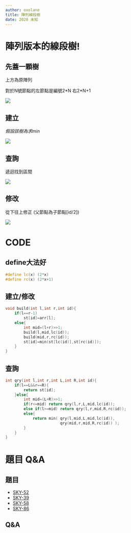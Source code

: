 ```yaml
---
author: oxolane
title: 陣列線段樹
date: 2020 未知
---
```


# 陣列版本的線段樹!

## 先蓋一顆樹
上方為原陣列

對於N號節點的左節點是編號2\*N 右2*N+1

![](https://i.imgur.com/iMrvaDa.png)

## 建立
*假設該樹為求min*

![](https://i.imgur.com/RJCMhq5.png)


## 查詢

遞迴找到區間

![](https://i.imgur.com/t3peo5h.png)

## 修改

從下往上修正
(父節點為子節點[id/2])

![](https://i.imgur.com/3NAIbQ7.png)

# CODE

## define大法好

```c++
#define lc(x) (2*x)
#define rc(x) (2*x+1)
```

## 建立/修改

```c++
void build(int l,int r,int id){
    if(l==r-1)
        st[id]=arr[l];
    else{
        int mid=(l+r)>>1;
        build(l,mid,lc(id));
        build(mid,r,rc(id));
        st[id]=min(st[lc(id)],st[rc(id)]);
    }
}
```


## 查詢

```c++
int qry(int l,int r,int L,int R,int id){
    if(l==L&&r==R){
        return st[id];
    }else{
        int mid=(L+R)>>1;
        if(r<=mid) return qry(l,r,L,mid,lc(id));
        else if(l>=mid) return qry(l,r,mid,R,rc(id));
        else{
            return min( qry(l,mid,L,mid,lc(id)),
                        qry(mid,r,mid,R,rc(id)) );
        }
    }
}
```

# 題目 Q&A

## 題目
- [SKY-52](https://pc2.tfcis.org/dev/index.php/problem/view/52/)
- [SKY-39](https://pc2.tfcis.org/dev/index.php/problem/view/39/)
- [SKY-58](https://pc2.tfcis.org/dev/index.php/problem/view/58/)
- [SKY-86](https://pc2.tfcis.org/dev/index.php/problem/view/86/)

## Q&A
